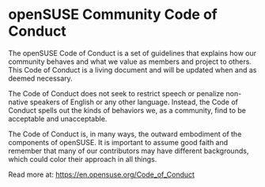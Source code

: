 # openSUSE Community Code of Conduct

The openSUSE Code of Conduct is a set of guidelines that explains how our community behaves and what we value as members and project to others.
This Code of Conduct is a living document and will be updated when and as deemed necessary.

The Code of Conduct does not seek to restrict speech or penalize non-native speakers of English or any other language.
Instead, the Code of Conduct spells out the kinds of behaviors we, as a community, find to be acceptable and unacceptable.

The Code of Conduct is, in many ways, the outward embodiment of the components of openSUSE.
It is important to assume good faith and remember that many of our contributors may have different backgrounds, which could color their approach in all things.

Read more at: https://en.opensuse.org/Code_of_Conduct

